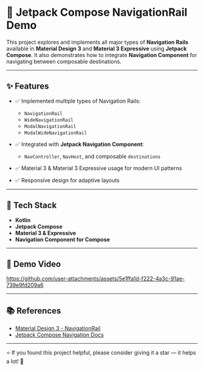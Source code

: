 # 🚆 Jetpack Compose NavigationRail Demo

This project explores and implements all major types of **Navigation Rails** available in **Material Design 3** and **Material 3 Expressive** using **Jetpack Compose**. It also demonstrates how to integrate **Navigation Component** for navigating between composable destinations.

---

## ✨ Features

- ✅ Implemented multiple types of Navigation Rails:
  - `NavigationRail`
  - `WideNavigationRail`
  - `ModalNavigationRail`
  - `ModalWideNavigationRail`

- ✅ Integrated with **Jetpack Navigation Component**:
  - `NavController`, `NavHost`, and composable `destinations`

- ✅ Material 3 & Material 3 Expressive usage for modern UI patterns

- ✅ Responsive design for adaptive layouts

---

## 🧱 Tech Stack

- **Kotlin**
- **Jetpack Compose**
- **Material 3 & Expressive**
- **Navigation Component for Compose**

---

## 📸 Demo Video




https://github.com/user-attachments/assets/5e1ffa1d-f222-4a3c-91ae-739e9fd209a6



---




## 📚 References

* [Material Design 3 - NavigationRail](https://m3.material.io/components/navigation-rail/overview)
* [Jetpack Compose Navigation Docs](https://developer.android.com/jetpack/compose/navigation)

---
⭐ If you found this project helpful, please consider giving it a star — it helps a lot! 🙌
```
